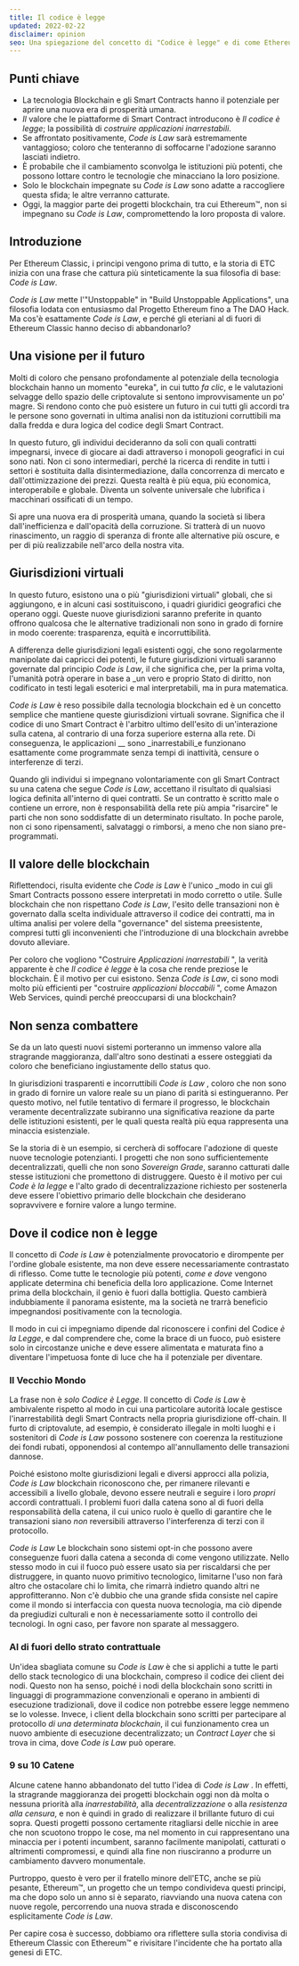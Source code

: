 ```yaml
---
title: Il codice è legge
updated: 2022-02-22
disclaimer: opinion
seo: Una spiegazione del concetto di "Codice è legge" e di come Ethereum Classic sia uno dei pochi progetti di blockchain che permettono di realizzare questo brillante futuro.
---
```


## Punti chiave

- La tecnologia Blockchain e gli Smart Contracts hanno il potenziale per aprire una nuova era di prosperità umana.
- _Il_ valore che le piattaforme di Smart Contract introducono è _Il codice è legge_; la possibilità di _costruire applicazioni inarrestabili_.
- Se affrontato positivamente, _Code is Law_ sarà estremamente vantaggioso; coloro che tenteranno di soffocarne l'adozione saranno lasciati indietro.
- È probabile che il cambiamento sconvolga le istituzioni più potenti, che possono lottare contro le tecnologie che minacciano la loro posizione.
- Solo le blockchain impegnate su _Code is Law_ sono adatte a raccogliere questa sfida; le altre verranno catturate.
- Oggi, la maggior parte dei progetti blockchain, tra cui Ethereum™, non si impegnano su _Code is Law_, compromettendo la loro proposta di valore.

## Introduzione

Per Ethereum Classic, i principi vengono prima di tutto, e la storia di ETC inizia con una frase che cattura più sinteticamente la sua filosofia di base: _Code is Law_.

_Code is Law_ mette l'"Unstoppable" in "Build Unstoppable Applications", una filosofia lodata con entusiasmo dal Progetto Ethereum fino a The DAO Hack. Ma cos'è esattamente _Code is Law_, e perché gli eteriani al di fuori di Ethereum Classic hanno deciso di abbandonarlo?

## Una visione per il futuro

Molti di coloro che pensano profondamente al potenziale della tecnologia blockchain hanno un momento "eureka", in cui tutto _fa clic_, e le valutazioni selvagge dello spazio delle criptovalute si sentono improvvisamente un po' magre. Si rendono conto che può esistere un futuro in cui tutti gli accordi tra le persone sono governati in ultima analisi non da istituzioni corruttibili ma dalla fredda e dura logica del codice degli Smart Contract.

In questo futuro, gli individui decideranno da soli con quali contratti impegnarsi, invece di giocare ai dadi attraverso i monopoli geografici in cui sono nati. Non ci sono intermediari, perché la ricerca di rendite in tutti i settori è sostituita dalla disintermediazione, dalla concorrenza di mercato e dall'ottimizzazione dei prezzi. Questa realtà è più equa, più economica, interoperabile e globale. Diventa un solvente universale che lubrifica i macchinari ossificati di un tempo.

Si apre una nuova era di prosperità umana, quando la società si libera dall'inefficienza e dall'opacità della corruzione. Si tratterà di un nuovo rinascimento, un raggio di speranza di fronte alle alternative più oscure, e per di più realizzabile nell'arco della nostra vita.

## Giurisdizioni virtuali

In questo futuro, esistono una o più "giurisdizioni virtuali" globali, che si aggiungono, e in alcuni casi sostituiscono, i quadri giuridici geografici che operano oggi. Queste nuove giurisdizioni saranno preferite in quanto offrono qualcosa che le alternative tradizionali non sono in grado di fornire in modo coerente: trasparenza, equità e incorruttibilità.

</em>A differenza delle giurisdizioni legali esistenti oggi, che sono regolarmente manipolate dai capricci dei potenti, le future giurisdizioni virtuali saranno governate dal principio _Code is Law_, il che significa che, per la prima volta, l'umanità potrà operare in base a _un vero e proprio Stato di diritto, non codificato in testi legali esoterici e mal interpretabili, ma in pura matematica.</p>

_Code is Law_ è reso possibile dalla tecnologia blockchain ed è un concetto semplice che mantiene queste giurisdizioni virtuali sovrane. Significa che il codice di uno Smart Contract è l'arbitro ultimo dell'esito di un'interazione sulla catena, al contrario di una forza superiore esterna alla rete. Di conseguenza, le applicazioni __ sono _inarrestabili_e funzionano esattamente come programmate senza tempi di inattività, censure o interferenze di terzi.

Quando gli individui si impegnano volontariamente con gli Smart Contract su una catena che segue _Code is Law_, accettano il risultato di qualsiasi logica definita all'interno di quei contratti. Se un contratto è scritto male o contiene un errore, non è responsabilità della rete più ampia "risarcire" le parti che non sono soddisfatte di un determinato risultato. In poche parole, non ci sono ripensamenti, salvataggi o rimborsi, a meno che non siano pre-programmati.

## Il valore delle blockchain

</em> Riflettendoci, risulta evidente che _Code is Law_ è l'unico _modo in cui gli Smart Contracts possono essere interpretati in modo corretto o utile. Sulle blockchain che non rispettano _Code is Law_, l'esito delle transazioni non è governato dalla scelta individuale attraverso il codice dei contratti, ma in ultima analisi per volere della "governance" del sistema preesistente, compresi tutti gli inconvenienti che l'introduzione di una blockchain avrebbe dovuto alleviare.</p>

Per coloro che vogliono "Costruire _Applicazioni inarrestabili_ ", la verità apparente è che _Il codice è legge_ è la cosa che rende preziose le blockchain. È il motivo per cui esistono. Senza _Code is Law_, ci sono modi molto più efficienti per "costruire _applicazioni bloccabili_ ", come Amazon Web Services, quindi perché preoccuparsi di una blockchain?

## Non senza combattere

Se da un lato questi nuovi sistemi porteranno un immenso valore alla stragrande maggioranza, dall'altro sono destinati a essere osteggiati da coloro che beneficiano ingiustamente dello status quo.

In giurisdizioni trasparenti e incorruttibili _Code is Law_ , coloro che non sono in grado di fornire un valore reale su un piano di parità si estingueranno. Per questo motivo, nel futile tentativo di fermare il progresso, le blockchain veramente decentralizzate subiranno una significativa reazione da parte delle istituzioni esistenti, per le quali questa realtà più equa rappresenta una minaccia esistenziale.

Se la storia di [](https://www.eff.org/wp/riaa-v-people-five-years-later) è un esempio, si cercherà di soffocare l'adozione di queste nuove tecnologie potenzianti. I progetti che non sono sufficientemente decentralizzati, quelli che non sono _Sovereign Grade_, saranno catturati dalle stesse istituzioni che promettono di distruggere. Questo è il motivo per cui _Code è la legge_ e l'alto grado di decentralizzazione richiesto per sostenerla deve essere l'obiettivo primario delle blockchain che desiderano sopravvivere e fornire valore a lungo termine.

## Dove il codice non è legge

Il concetto di _Code is Law_ è potenzialmente provocatorio e dirompente per l'ordine globale esistente, ma non deve essere necessariamente contrastato di riflesso. Come tutte le tecnologie più potenti, _come e dove_ vengono applicate determina chi beneficia della loro applicazione. Come Internet prima della blockchain, il genio è fuori dalla bottiglia. Questo cambierà indubbiamente il panorama esistente, ma la società ne trarrà beneficio impegnandosi positivamente con la tecnologia.

Il modo in cui ci impegniamo dipende dal riconoscere i confini del Codice _è la Legge_, e dal comprendere che, come la brace di un fuoco, può esistere solo in circostanze uniche e deve essere alimentata e maturata fino a diventare l'impetuosa fonte di luce che ha il potenziale per diventare.

### Il Vecchio Mondo

La frase non è _solo Codice è Legge_. Il concetto di _Code is Law_ è ambivalente rispetto al modo in cui una particolare autorità locale gestisce l'inarrestabilità degli Smart Contracts nella propria giurisdizione off-chain. Il furto di criptovalute, ad esempio, è considerato illegale in molti luoghi e i sostenitori di _Code is Law_ possono sostenere con coerenza la restituzione dei fondi rubati, opponendosi al contempo all'annullamento delle transazioni dannose.

Poiché esistono molte giurisdizioni legali e diversi approcci alla polizia, *Code is Law* blockchain riconoscono che, per rimanere rilevanti e accessibili a livello globale, devono essere neutrali e seguire i loro *propri* accordi contrattuali. I problemi fuori dalla catena sono al di fuori della responsabilità della catena, il cui unico ruolo è quello di garantire che le transazioni siano _non_ reversibili attraverso l'interferenza di terzi con il protocollo.

_Code is Law_ Le blockchain sono sistemi opt-in che possono avere conseguenze fuori dalla catena a seconda di come vengono utilizzate. Nello stesso modo in cui il fuoco può essere usato sia per riscaldarsi che per distruggere, in quanto nuovo primitivo tecnologico, limitarne l'uso non farà altro che ostacolare chi lo limita, che rimarrà indietro quando altri ne approfitteranno. Non c'è dubbio che una grande sfida consiste nel capire come il mondo si interfaccia con questa nuova tecnologia, ma ciò dipende da pregiudizi culturali e non è necessariamente sotto il controllo dei tecnologi. In ogni caso, per favore non sparate al messaggero.

### Al di fuori dello strato contrattuale

Un'idea sbagliata comune su _Code is Law_ è che si applichi a tutte le parti dello stack tecnologico di una blockchain, compreso il codice dei client dei nodi. Questo non ha senso, poiché i nodi della blockchain sono scritti in linguaggi di programmazione convenzionali e operano in ambienti di esecuzione tradizionali, dove il codice non potrebbe essere legge nemmeno se lo volesse. Invece, i client della blockchain sono scritti per partecipare al protocollo _di una determinata blockchain_, il cui funzionamento crea un nuovo ambiente di esecuzione decentralizzato; un _Contract Layer_ che si trova in cima, dove _Code is Law_ può operare.

### 9 su 10 Catene

Alcune catene hanno abbandonato del tutto l'idea di _Code is Law_ . In effetti, la stragrande maggioranza dei progetti blockchain oggi non dà molta o nessuna priorità alla _inarrestabilità_, alla _decentralizzazione_ o alla _resistenza alla censura_, e non è quindi in grado di realizzare il brillante futuro di cui sopra. Questi progetti possono certamente ritagliarsi delle nicchie in aree che non scuotono troppo le cose, ma nel momento in cui rappresentano una minaccia per i potenti incumbent, saranno facilmente manipolati, catturati o altrimenti compromessi, e quindi alla fine non riusciranno a produrre un cambiamento davvero monumentale.

Purtroppo, questo è vero per il fratello minore dell'ETC, anche se più pesante, Ethereum™, un progetto che un tempo condivideva questi principi, ma che dopo solo un anno si è separato, riavviando una nuova catena con nuove regole, percorrendo una nuova strada e disconoscendo esplicitamente _Code is Law_.

Per capire cosa è successo, dobbiamo ora riflettere sulla storia condivisa di Ethereum Classic con Ethereum™ e rivisitare l'incidente che ha portato alla genesi di ETC.
